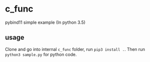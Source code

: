 # c_func
pybind11 simple example (In python 3.5)

## usage
Clone and go into internal `c_func` folder, run `pip3 install .`. Then run `python3 sample.py` for python code.

